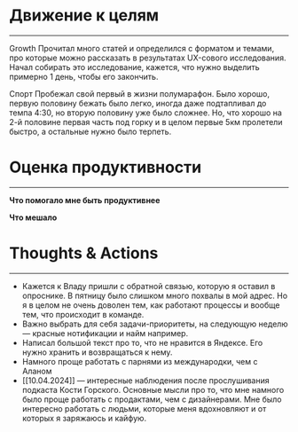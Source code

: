 # Движение к целям
---
Growth
Прочитал много статей и определился с форматом и темами, про которые можно рассказать в результатах UX-сового исследования. 
Начал собирать это исследование, кажется, что нужно выделить примерно 1 день, чтобы его закончить.

Спорт
Пробежал свой первый в жизни полумарафон. Было хорошо, первую половину бежать было легко, иногда даже подтапливал до темпа 4:30, но вторую половину уже было сложнее. Но, что хорошо на 2-й половине первая часть под горку и в целом первые 5км пролетели быстро, а остальные нужно было терпеть. 

# Оценка продуктивности
---
**Что помогало мне быть продуктивнее**


**Что мешало**


# Thoughts & Actions
---
- Кажется к Владу пришли с обратной связью, которую я оставил в опроснике. В пятницу было слишком много похвалы в мой адрес. Но я в целом не очень доволен тем, как работают процессы и вообще тем, что происходит в команде. 
- Важно выбрать для себя задачи-приоритеты, на следующую неделю — красные нотификации и найм например. 
- Написал большой текст про то, что не нравится в Яндексе. Его нужно хранить и возвращаться к нему. 
- Намного проще работать с парнями из международки, чем с Аланом
- [[10.04.2024]] — интересные наблюдения после прослушивания подкаста Кости Горского. Основные мысли про то, что мне намного было проще работать с продактами, чем с дизайнерами. Мне было интересно работать с людьми, которые меня вдохновляют и от которых я заряжаюсь и кайфую. 